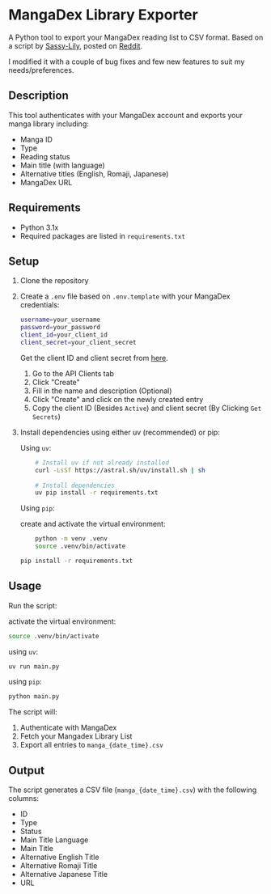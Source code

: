 # MangaDex Library Exporter

A Python tool to export your MangaDex reading list to CSV format. Based on a script by [Sassy-Lily](https://github.com/sassy-lily/mangadex-follows-exporter), posted on [Reddit](https://www.reddit.com/r/mangadex/comments/1kq664i/update_i_created_a_scriptprogram_to_download_your/). 

I modified it with a couple of bug fixes and few new features to suit my needs/preferences.

## Description

This tool authenticates with your MangaDex account and exports your manga library including:
- Manga ID
- Type
- Reading status
- Main title (with language)
- Alternative titles (English, Romaji, Japanese)
- MangaDex URL

## Requirements

- Python 3.1x
- Required packages are listed in `requirements.txt`

## Setup 

1. Clone the repository

2. Create a `.env` file based on `.env.template` with your MangaDex credentials:

    ```sh
    username=your_username
    password=your_password
    client_id=your_client_id
    client_secret=your_client_secret
    ```

    Get the client ID and client secret from [here](https://mangadex.org/settings). 
    1. Go to the API Clients tab
    2. Click "Create"
    3. Fill in the name and description (Optional)
    4. Click "Create" and click on the newly created entry
    5. Copy the client ID (Besides `Active`) and client secret (By Clicking `Get Secrets`)

3. Install dependencies using either uv (recommended) or pip:

    Using `uv`:

    ```sh
        # Install uv if not already installed
        curl -LsSf https://astral.sh/uv/install.sh | sh
        
        # Install dependencies
        uv pip install -r requirements.txt
    ```

    Using `pip`:

    create and activate the virtual environment:

    ```sh
        python -m venv .venv
        source .venv/bin/activate
    ```

    ```sh
    pip install -r requirements.txt
    ```

## Usage

Run the script:

activate the virtual environment:
```sh
source .venv/bin/activate
```

using `uv`:
```sh 
uv run main.py
```

using `pip`:
```sh
python main.py
```

The script will:
1. Authenticate with MangaDex
2. Fetch your Mangadex Library List
3. Export all entries to `manga_{date_time}.csv`

## Output

The script generates a CSV file (`manga_{date_time}.csv`) with the following columns:
- ID
- Type
- Status
- Main Title Language
- Main Title
- Alternative English Title
- Alternative Romaji Title
- Alternative Japanese Title
- URL